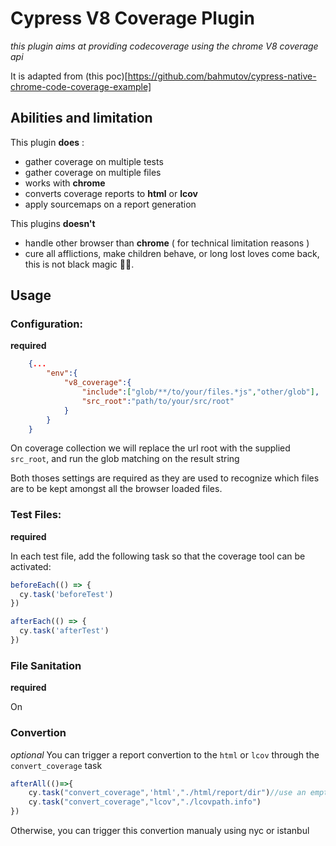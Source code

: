 # Cypress V8 Coverage Plugin

_this plugin aims at providing codecoverage using the chrome V8 coverage api_

It is adapted from (this poc)[https://github.com/bahmutov/cypress-native-chrome-code-coverage-example] 

## Abilities and limitation

This plugin **does** :
- gather coverage on multiple tests 
- gather coverage on multiple files 
- works with **chrome**
- converts coverage reports to **html** or **lcov**
- apply sourcemaps on a report generation

This plugins **doesn't**
- handle other browser than **chrome** ( for technical limitation reasons )
- cure all afflictions, make children behave, or long lost loves come back, this is not black magic 🧙‍♀️.

## Usage

### Configuration:
**required**
```json
    {...
        "env":{
            "v8_coverage":{
                "include":["glob/**/to/your/files.*js","other/glob"],
                "src_root":"path/to/your/src/root"
            }
        }
    }
```
On coverage collection we will replace the url root with the supplied `src_root`, and run the glob matching on the result string

Both thoses settings are required as they are used to recognize which files are to be kept amongst all the browser loaded files.

### Test Files:
**required**

In each test file, add the following task so that the coverage tool can be activated:

```javascript
beforeEach(() => {
  cy.task('beforeTest')
})

afterEach(() => {
  cy.task('afterTest')
})
```
### File Sanitation
**required**

On 
### Convertion
_optional_
You can trigger a report convertion to the `html` or `lcov` through the `convert_coverage` task
```javascript
afterAll(()=>{
    cy.task("convert_coverage",'html',"./html/report/dir")//use an empty dir, this generates a lot of files
    cy.task("convert_coverage","lcov","./lcovpath.info")
})
```
Otherwise, you can trigger this convertion manualy using nyc or istanbul
